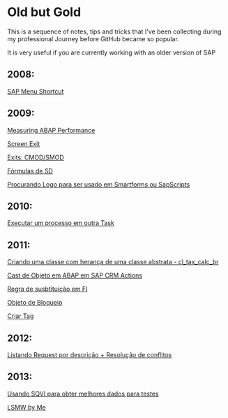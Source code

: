 # Old but Gold

This is a sequence of notes, tips and tricks that I've been collecting during my professional Journey before GitHub became so popular.

It is very useful if you are currently working with an older version of SAP

## 2008:
[SAP Menu Shortcut](https://github.com/marianalarab/OLDBUTGOLD/blob/main/Shorcut_SAPMenu.md)


## 2009:
[Measuring ABAP Performance](https://github.com/marianalarab/OLDBUTGOLD/blob/main/MeasuringPerformance.md)

[Screen Exit](https://github.com/marianalarab/OLDBUTGOLD/blob/main/ScreenExitbyMe.md)

[Exits: CMOD/SMOD](https://github.com/marianalarab/OLDBUTGOLD/blob/main/ExitsCMOD_SMOD.md)

[Fórmulas de SD](https://github.com/marianalarab/OLDBUTGOLD/blob/main/SDFormula.md)

[Procurando Logo para ser usado em Smartforms ou SapScripts](https://github.com/marianalarab/OLDBUTGOLD/blob/main/ProcuraLOGO.md)

## 2010:
[Executar um processo em outra Task](https://github.com/marianalarab/OLDBUTGOLD/blob/main/ProcessNewTask.md)

## 2011:
[Criando uma classe com herança de uma classe abstrata - cl_tax_calc_br](cl_tax_calc_br.md)

[Cast de Objeto em ABAP em SAP CRM Actions](https://github.com/marianalarab/OLDBUTGOLD/blob/main/ObjCAST.md)

[Regra de susbtituição em FI](https://github.com/marianalarab/OLDBUTGOLD/blob/main/FIRegraSubs.md)

[Objeto de Bloqueio](https://github.com/marianalarab/OLDBUTGOLD/blob/main/ObjBloqueio.md)

[Criar Tag](https://github.com/marianalarab/OLDBUTGOLD/blob/main/CriarTag.md)

## 2012:

[Listando Request por descrição + Resolução de conflitos](https://github.com/marianalarab/OLDBUTGOLD/blob/main/ListReqbyDescr.md)

## 2013:

[Usando SQVI para obter melhores dados para testes](https://github.com/marianalarab/OLDBUTGOLD/blob/main/SQVIpTeste.md)

[LSMW by Me](https://github.com/marianalarab/OLDBUTGOLD/blob/main/LSMWbyMe.md)
